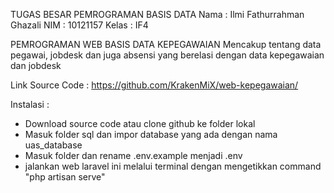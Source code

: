 TUGAS BESAR PEMROGRAMAN BASIS DATA
Nama : Ilmi Fathurrahman Ghazali
NIM : 10121157
Kelas : IF4

PEMROGRAMAN WEB BASIS DATA KEPEGAWAIAN
Mencakup tentang data pegawai, jobdesk dan juga absensi yang berelasi dengan data kepegawaian dan jobdesk

Link Source Code : https://github.com/KrakenMiX/web-kepegawaian/

Instalasi :
- Download source code atau clone github ke folder lokal
- Masuk folder sql dan impor database yang ada dengan nama uas_database
- Masuk folder dan rename .env.example menjadi .env
- jalankan web laravel ini melalui terminal dengan mengetikkan command "php artisan serve"
